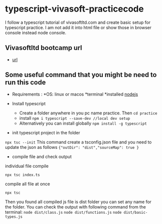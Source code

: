 # typescript-vivasoft-practicecode

I follow a typescript tutorial of vivasoftltd.com and create basic setup for typescript practice. I am not add it into html file or show those in browser console instead  node console.

## Vivasoftltd bootcamp url

- [url](https://www.vivasoftltd.com/typescript-bootcamp)

## Some useful command that you might be need to run this code

- Requirements :
    *OS: linux or macos
    *terminal
    *installed [nodejs](https://nodejs.org/en/)

- Install typescript
  - Create a folder anywhere in you pc name practice. Then
```cd practice```
  - install
```npm i typescript --save-dev //local dev setup```
  - Alternatively you can install globally
```npm install -g typescript```

- init typescript project in the folder

```npx tsc --init```
This command create a tsconfig.json file and you need to update the json as follows
```{"outDir": "dist","sourceMap": true }```

- compile file and check output

individual file compile

```npx tsc index.ts```

compile all file at once

```npx tsc```

Then you found all compiled js file is dist folder you can set any name for the folder. You can check the output with following command from the terminal:
```node dist/class.js```
```node dist/functions.js```
```node dist/basic-types.js```
